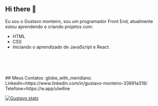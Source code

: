 ## Hi there 👋

Eu sou o Gustavo monteiro, sou um programador Front End, atualmente estou aprendendo e criando projetos com:
- HTML
- CSS
- Iniciando o aprendizado de JavaScript e React.
<br>
<br>
<br>
<br>
## Meus Contatos :globe_with_meridians:
<br>
Linkedin=https://www.linkedin.com/in/gustavo-monteiro-33691a319/
<br>
Telefone=https://w.app/uIw6ne










[![Gustavo stats](https://github-readme-stats.vercel.app/api?username=gustavomonteiro596)](https://github.com/anuraghazra/github-readme-stats)
